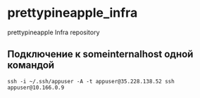 # prettypineapple_infra
prettypineapple Infra repository

## Подключение к someinternalhost одной командой
`ssh -i ~/.ssh/appuser -A -t appuser@35.228.138.52 ssh appuser@10.166.0.9`
